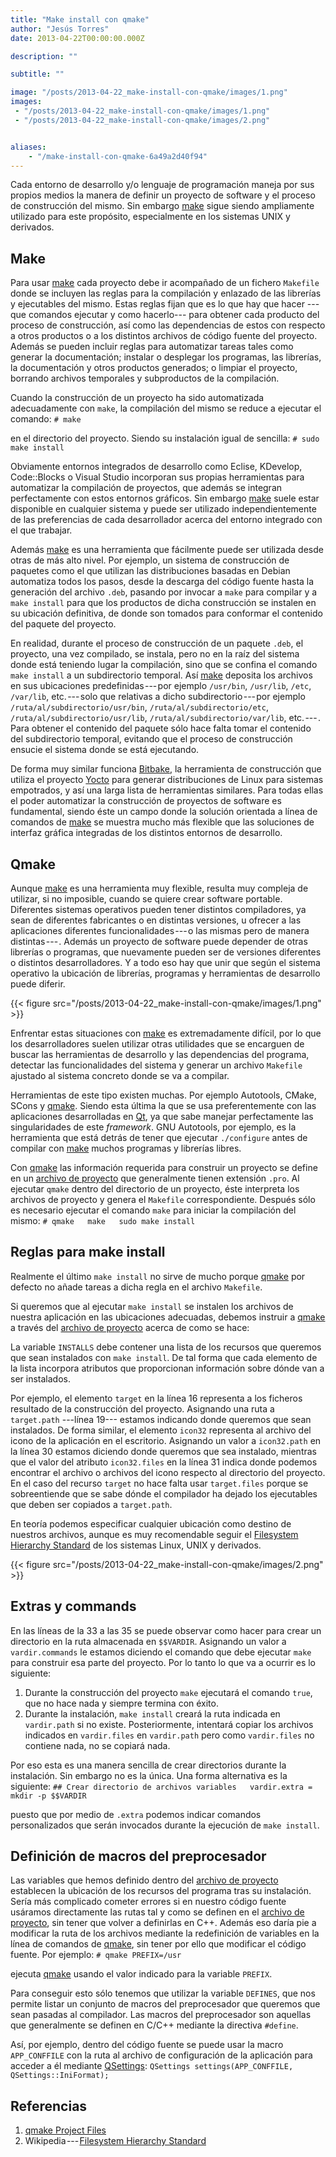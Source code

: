 ```yaml
---
title: "Make install con qmake"
author: "Jesús Torres"
date: 2013-04-22T00:00:00.000Z

description: ""

subtitle: ""

image: "/posts/2013-04-22_make-install-con-qmake/images/1.png" 
images:
 - "/posts/2013-04-22_make-install-con-qmake/images/1.png" 
 - "/posts/2013-04-22_make-install-con-qmake/images/2.png" 


aliases:
    - "/make-install-con-qmake-6a49a2d40f94"
---
```


Cada entorno de desarrollo y/o lenguaje de programación maneja por sus propios medios la manera de definir un proyecto de software y el proceso de construcción del mismo.
Sin embargo [make](http://es.wikipedia.org/wiki/Make) sigue siendo ampliamente utilizado para este propósito, especialmente en los sistemas UNIX y derivados.

## Make

Para usar [make](http://es.wikipedia.org/wiki/Make) cada proyecto debe ir acompañado de un fichero `Makefile` donde se incluyen las reglas para la compilación y enlazado de las librerías y ejecutables del mismo.
Estas reglas fijan que es lo que hay que hacer ---que comandos ejecutar y como hacerlo--- para obtener cada producto del proceso de construcción, así como las dependencias de estos con respecto a otros productos o a los distintos archivos de código fuente del proyecto.
Además se pueden incluir reglas para automatizar tareas tales como generar la documentación; instalar o desplegar los programas, las librerías, la documentación y otros productos generados; o limpiar el proyecto, borrando archivos temporales y subproductos de la compilación.

Cuando la construcción de un proyecto ha sido automatizada adecuadamente con `make`, la compilación del mismo se reduce a ejecutar el comando:
``# make``

en el directorio del proyecto.
Siendo su instalación igual de sencilla:
``# sudo make install``

Obviamente entornos integrados de desarrollo como Eclise, KDevelop, Code::Blocks o Visual Studio incorporan sus propias herramientas para automatizar la compilación de proyectos, que además se integran perfectamente con estos entornos gráficos.
Sin embargo [make](http://es.wikipedia.org/wiki/Make) suele estar disponible en cualquier sistema y puede ser utilizado independientemente de las preferencias de cada desarrollador acerca del entorno integrado con el que trabajar.

Además [make](http://es.wikipedia.org/wiki/Make) es una herramienta que fácilmente puede ser utilizada desde otras de más alto nivel.
Por ejemplo, un sistema de construcción de paquetes como el que utilizan las distribuciones basadas en Debian automatiza todos los pasos, desde la descarga del código fuente hasta la generación del archivo `.deb`, pasando por invocar a `make` para compilar y a `make install` para que los productos de dicha construcción se instalen en su ubicación definitiva, de donde son tomados para conformar el contenido del paquete del proyecto.

En realidad, durante el proceso de construcción de un paquete `.deb`, el proyecto, una vez compilado, se instala, pero no en la raíz del sistema donde está teniendo lugar la compilación, sino que se confina el comando `make install` a un subdirectorio temporal.
Así [make](http://es.wikipedia.org/wiki/Make) deposita los archivos en sus ubicaciones predefinidas --- por ejemplo `/usr/bin`, `/usr/lib`, `/etc`, `/var/lib`, etc. --- solo que relativas a dicho subdirectorio --- por ejemplo `/ruta/al/subdirectorio/usr/bin`, `/ruta/al/subdirectorio/etc`, `/ruta/al/subdirectorio/usr/lib`, `/ruta/al/subdirectorio/var/lib`, etc. --- .
Para obtener el contenido del paquete sólo hace falta tomar el contenido del subdirectorio temporal, evitando que el proceso de construcción ensucie el sistema donde se está ejecutando.

De forma muy similar funciona [Bitbake](https://jmtorres.webs.ull.es/me/2013/01/yocto-poky-y-bitbake/), la herramienta de construcción que utiliza el proyecto [Yocto](https://jmtorres.webs.ull.es/me/2013/01/yocto-poky-y-bitbake/) para generar distribuciones de Linux para sistemas empotrados, y así una larga lista de herramientas similares.
Para todas ellas el poder automatizar la construcción de proyectos de software es fundamental, siendo éste un campo donde la solución orientada a línea de comandos de [make](http://es.wikipedia.org/wiki/Make) se muestra mucho más flexible que las soluciones de interfaz gráfica integradas de los distintos entornos de desarrollo.

## Qmake

Aunque [make](http://es.wikipedia.org/wiki/Make) es una herramienta muy flexible, resulta muy compleja de utilizar, si no imposible, cuando se quiere crear software portable.
Diferentes sistemas operativos pueden tener distintos compiladores, ya sean de diferentes fabricantes o en distintas versiones, u ofrecer a las aplicaciones diferentes funcionalidades --- o las mismas pero de manera distintas --- .
Además un proyecto de software puede depender de otras librerías o programas, que nuevamente pueden ser de versiones diferentes o distintos desarrolladores.
Y a todo eso hay que unir que según el sistema operativo la ubicación de librerías, programas y herramientas de desarrollo puede diferir.




{{< figure src="/posts/2013-04-22_make-install-con-qmake/images/1.png" >}}



Enfrentar estas situaciones con [make](http://es.wikipedia.org/wiki/Make) es extremadamente difícil, por lo que los desarrolladores suelen utilizar otras utilidades que se encarguen de buscar las herramientas de desarrollo y las dependencias del programa, detectar las funcionalidades del sistema y generar un archivo `Makefile` ajustado al sistema concreto donde se va a compilar.

Herramientas de este tipo existen muchas.
Por ejemplo Autotools, CMake, SCons y [qmake](http://en.wikipedia.org/wiki/Qmake).
Siendo esta última la que se usa preferentemente con las aplicaciones desarrolladas en [Qt](https://jmtorres.webs.ull.es/me/2013/01/proyecto-qt-framework-de-desarrollo-de-aplicaciones/), ya que sabe manejar perfectamente las singularidades de este _framework_.
GNU Autotools, por ejemplo, es la herramienta que está detrás de tener que ejecutar `./configure` antes de compilar con [make](http://es.wikipedia.org/wiki/Make) muchos programas y librerías libres.

Con [qmake](http://en.wikipedia.org/wiki/Qmake) las información requerida para construir un proyecto se define en un [archivo de proyecto](http://qt-project.org/doc/qt-5.0/qtdoc/qmake-project-files.html) que generalmente tienen extensión `.pro`.
Al ejecutar `qmake` dentro del directorio de un proyecto, éste interpreta los archivos de proyecto y genera el `Makefile` correspondiente.
Después sólo es necesario ejecutar el comando `make` para iniciar la compilación del mismo:
``# qmake  
make  
sudo make install``

## Reglas para make install

Realmente el último `make install` no sirve de mucho porque [qmake](http://en.wikipedia.org/wiki/Qmake) por defecto no añade tareas a dicha regla en el archivo `Makefile`.

Si queremos que al ejecutar `make install` se instalen los archivos de nuestra aplicación en las ubicaciones adecuadas, debemos instruir a [qmake](http://en.wikipedia.org/wiki/Qmake) a través del [archivo de proyecto](http://qt-project.org/doc/qt-5.0/qtdoc/qmake-project-files.html) acerca de como se hace:




La variable `INSTALLS` debe contener una lista de los recursos que queremos que sean instalados con `make install`.
De tal forma que cada elemento de la lista incorpora atributos que proporcionan información sobre dónde van a ser instalados.

Por ejemplo, el elemento `target` en la línea 16 representa a los ficheros resultado de la construcción del proyecto.
Asignando una ruta a `target.path` ---línea 19--- estamos indicando donde queremos que sean instalados.
De forma similar, el elemento `icon32` representa al archivo del icono de la aplicación en el escritorio.
Asignando un valor a `icon32.path` en la línea 30 estamos diciendo donde queremos que sea instalado, mientras que el valor del atributo `icon32.files` en la línea 31 indica donde podemos encontrar el archivo o archivos del icono respecto al directorio del proyecto.
En el caso del recurso `target` no hace falta usar `target.files` porque se sobreentiende que se sabe dónde el compilador ha dejado los ejecutables que deben ser copiados a `target.path`.

En teoría podemos especificar cualquier ubicación como destino de nuestros archivos, aunque es muy recomendable seguir el [Filesystem Hierarchy Standard](http://es.wikipedia.org/wiki/Filesystem_Hierarchy_Standard) de los sistemas Linux, UNIX y derivados.



{{< figure src="/posts/2013-04-22_make-install-con-qmake/images/2.png" >}}

## Extras y commands

En las líneas de la 33 a las 35 se puede observar como hacer para crear un directorio en la ruta almacenada en `$$VARDIR`.
Asignando un valor a `vardir.commands` le estamos diciendo el comando que debe ejecutar `make` para construir esa parte del proyecto.
Por lo tanto lo que va a ocurrir es lo siguiente:

1.  Durante la construcción del proyecto `make` ejecutará el comando `true`, que no hace nada y siempre termina con éxito.
2.  Durante la instalación, `make install` creará la ruta indicada en `vardir.path` si no existe.
Posteriormente, intentará copiar los archivos indicados en `vardir.files` en `vardir.path` pero como `vardir.files` no contiene nada, no se copiará nada.

Por eso esta es una manera sencilla de crear directorios durante la instalación.
Sin embargo no es la única.
Una forma alternativa es la siguiente:
``## Crear directorio de archivos variables  
vardir.extra = mkdir -p $$VARDIR``

puesto que por medio de `.extra` podemos indicar comandos personalizados que serán invocados durante la ejecución de `make install`.

## Definición de macros del preprocesador

Las variables que hemos definido dentro del [archivo de proyecto](http://qt-project.org/doc/qt-5.0/qtdoc/qmake-project-files.html) establecen la ubicación de los recursos del programa tras su instalación.
Sería más complicado cometer errores si en nuestro código fuente usáramos directamente las rutas tal y como se definen en el [archivo de proyecto](http://qt-project.org/doc/qt-5.0/qtdoc/qmake-project-files.html), sin tener que volver a definirlas en C++.
Además eso daría pie a modificar la ruta de los archivos mediante la redefinición de variables en la línea de comandos de [qmake](http://en.wikipedia.org/wiki/Qmake), sin tener por ello que modificar el código fuente.
Por ejemplo:
``# qmake PREFIX=/usr``

ejecuta [qmake](http://en.wikipedia.org/wiki/Qmake) usando el valor indicado para la variable `PREFIX`.

Para conseguir esto sólo tenemos que utilizar la variable `DEFINES`, que nos permite listar un conjunto de macros del preprocesador que queremos que sean pasadas al compilador.
Las macros del preprocesador son aquellas que generalmente se definen en C/C++ mediante la directiva `#define`.




Así, por ejemplo, dentro del código fuente se puede usar la macro `APP_CONFFILE` con la ruta al archivo de configuración de la aplicación para acceder a él mediante [QSettings](http://qt-project.org/doc/qt-5.0/qtcore/qsettings.html):
``QSettings settings(APP_CONFFILE, QSettings::IniFormat);``

## Referencias

1.  [qmake Project Files](http://qt-project.org/doc/qt-5.0/qtdoc/qmake-project-files.html)
2.  Wikipedia --- [Filesystem Hierarchy Standard](http://es.wikipedia.org/wiki/Filesystem_Hierarchy_Standard)

